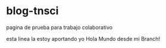 # blog-tnsci
pagina de prueba para trabajo colaborativo

esta linea la estoy aportando yo
Hola Mundo desde mi Branch!
